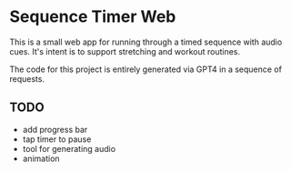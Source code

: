 # Sequence Timer Web

This is a small web app for running through a timed sequence with audio cues. It's intent is to support stretching and workout routines.

The code for this project is entirely generated via GPT4 in a sequence of requests.

## TODO

-   add progress bar
-   tap timer to pause
-   tool for generating audio
-   animation
